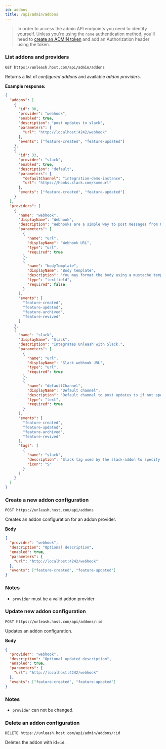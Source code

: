```yaml
---
id: addons
title: /api/admin/addons
---
```


> In order to access the admin API endpoints you need to identify yourself. Unless you're using the `none` authentication method, you'll need to [create an ADMIN token](../../user_guide/api-token) and add an Authorization header using the token.

### List addons and providers

`GET https://unleash.host.com/api/admin/addons`

Returns a list of _configured addons_ and available _addon providers_.

**Example response:**

```json
{
  "addons": [
    {
      "id": 30,
      "provider": "webhook",
      "enabled": true,
      "description": "post updates to slack",
      "parameters": {
        "url": "http://localhost:4242/webhook"
      },
      "events": ["feature-created", "feature-updated"]
    },
    {
      "id": 33,
      "provider": "slack",
      "enabled": true,
      "description": "default",
      "parameters": {
        "defaultChannel": "integration-demo-instance",
        "url": "https://hooks.slack.com/someurl"
      },
      "events": ["feature-created", "feature-updated"]
    }
  ],
  "providers": [
    {
      "name": "webhook",
      "displayName": "Webhook",
      "description": "Webhooks are a simple way to post messages from Unleash to third party services. Unleash make use of normal HTTP POST with a payload you may define yourself.",
      "parameters": [
        {
          "name": "url",
          "displayName": "Webhook URL",
          "type": "url",
          "required": true
        },
        {
          "name": "bodyTemplate",
          "displayName": "Body template",
          "description": "You may format the body using a mustache template. If you don't specify anything, the format will be similar to the /api/admin/events format",
          "type": "textfield",
          "required": false
        }
      ],
      "events": [
        "feature-created",
        "feature-updated",
        "feature-archived",
        "feature-revived"
      ]
    },
    {
      "name": "slack",
      "displayName": "Slack",
      "description": "Integrates Unleash with Slack.",
      "parameters": [
        {
          "name": "url",
          "displayName": "Slack webhook URL",
          "type": "url",
          "required": true
        },
        {
          "name": "defaultChannel",
          "displayName": "Default channel",
          "description": "Default channel to post updates to if not specified in the slack-tag",
          "type": "text",
          "required": true
        }
      ],
      "events": [
        "feature-created",
        "feature-updated",
        "feature-archived",
        "feature-revived"
      ],
      "tags": [
        {
          "name": "slack",
          "description": "Slack tag used by the slack-addon to specify the slack channel.",
          "icon": "S"
        }
      ]
    }
  ]
}
```

### Create a new addon configuration

`POST https://unleash.host.com/api/addons`

Creates an addon configuration for an addon provider.

**Body**

```json
{
  "provider": "webhook",
  "description": "Optional description",
  "enabled": true,
  "parameters": {
    "url": "http://localhost:4242/webhook"
  },
  "events": ["feature-created", "feature-updated"]
}
```

### Notes

- `provider` must be a valid addon provider

### Update new addon configuration

`POST https://unleash.host.com/api/addons/:id`

Updates an addon configuration.

**Body**

```json
{
  "provider": "webhook",
  "description": "Optional updated description",
  "enabled": true,
  "parameters": {
    "url": "http://localhost:4242/webhook"
  },
  "events": ["feature-created", "feature-updated"]
}
```

### Notes

- `provider` can not be changed.

### Delete an addon configuration

`DELETE https://unleash.host.com/api/admin/addons/:id`

Deletes the addon with id=`id`.
